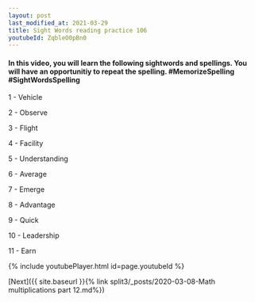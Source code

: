 ```yaml
---
layout: post
last_modified_at: 2021-03-29
title: Sight Words reading practice 106
youtubeId: ZqbleO0pBn0
---
```

 
<h4> In this video, you will learn the following sightwords and spellings. You will have an opportunitiy to repeat the spelling. #MemorizeSpelling #SightWordsSpelling</h4>

1 - Vehicle

2 - Observe

3 - Flight

4 - Facility

5 - Understanding

6 - Average

7 - Emerge

8 - Advantage

9 - Quick

10 - Leadership

11 - Earn


 
 
{% include youtubePlayer.html id=page.youtubeId %}
 
 

[Next]({{ site.baseurl }}{% link  split3/_posts/2020-03-08-Math multiplications part 12.md%})
 
